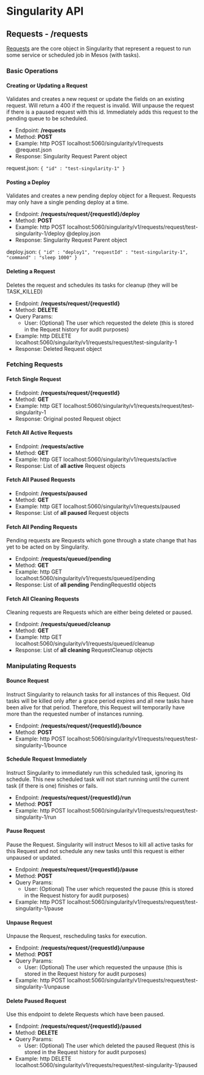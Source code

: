 # Singularity API

## Requests - /requests

[Requests](objects.md#singularity-request) are the core object in Singularity that represent a request to run some service or scheduled job in Mesos (with tasks).

### Basic Operations

#### Creating or Updating a Request

Validates and creates a new request or update the fields on an existing request. Will return a 400 if the request is invalid. Will unpause the request if there is a paused request with this id. Immediately adds this request to the pending queue to be scheduled.

- Endpoint: **/requests**
- Method: **POST**
- Example: http POST localhost:5060/singularity/v1/requests @request.json
- Response: Singularity Request Parent object

request.json: `{ "id" : "test-singularity-1" }`

#### Posting a Deploy

Validates and creates a new pending deploy object for a Request. Requests may only have a single pending deploy at a time.

- Endpoint: **/requests/request/{requestId}/deploy**
- Method: **POST**
- Example: http POST localhost:5060/singularity/v1/requests/request/test-singularity-1/deploy @deploy.json
- Response: Singularity Request Parent object

deploy.json: `{ "id" : "deploy1", "requestId" : "test-singularity-1", "command" : "sleep 1000" }`

#### Deleting a Request

Deletes the request and schedules its tasks for cleanup (they will be TASK_KILLED)

- Endpoint: **/requests/request/{requestId}**
- Method: **DELETE**
- Query Params: 
  - User: (Optional) The user which requested the delete (this is stored in the Request history for audit purposes)
- Example: http DELETE localhost:5060/singularity/v1/requests/request/test-singularity-1
- Response: Deleted Request object

### Fetching Requests

#### Fetch Single Request

- Endpoint: **/requests/request/{requestId}**
- Method: **GET**
- Example: http GET localhost:5060/singularity/v1/requests/request/test-singularity-1
- Response: Original posted Request object

#### Fetch All Active Requests

- Endpoint: **/requests/active**
- Method: **GET**
- Example: http GET localhost:5060/singularity/v1/requests/active
- Response: List of **all active** Request objects

#### Fetch All Paused Requests

- Endpoint: **/requests/paused**
- Method: **GET**
- Example: http GET localhost:5060/singularity/v1/requests/paused
- Response: List of **all paused** Request objects

#### Fetch All Pending Requests

Pending requests are Requests which gone through a state change that has yet to be acted on by Singularity.

- Endpoint: **/requests/queued/pending**
- Method: **GET**
- Example: http GET localhost:5060/singularity/v1/requests/queued/pending
- Response: List of **all pending** PendingRequestId objects

#### Fetch All Cleaning Requests

Cleaning requests are Requests which are either being deleted or paused.

- Endpoint: **/requests/queued/cleanup**
- Method: **GET**
- Example: http GET localhost:5060/singularity/v1/requests/queued/cleanup
- Response: List of **all cleaning** RequestCleanup objects

### Manipulating Requests

#### Bounce Request

Instruct Singularity to relaunch tasks for all instances of this Request. Old tasks will be killed only after a grace period expires and all new tasks have been alive for that period. Therefore, this Request will temporarily have more than the requested number of instances running.

- Endpoint: **/requests/request/{requestId}/bounce**
- Method: **POST**
- Example: http POST localhost:5060/singularity/v1/requests/request/test-singularity-1/bounce

#### Schedule Request Immediately

Instruct Singularity to immediately run this scheduled task, ignoring its schedule. This new scheduled task will not start running until the current task (if there is one) finishes or fails.

- Endpoint: **/requests/request/{requestId}/run**
- Method: **POST**
- Example: http POST localhost:5060/singularity/v1/requests/request/test-singularity-1/run

#### Pause Request

Pause the Request. Singularity will instruct Mesos to kill all active tasks for this Request and not schedule any new tasks until this request is either unpaused or updated.

- Endpoint: **/requests/request/{requestId}/pause**
- Method: **POST**
- Query Params: 
  - User: (Optional) The user which requested the pause (this is stored in the Request history for audit purposes)
- Example: http POST localhost:5060/singularity/v1/requests/request/test-singularity-1/pause

#### Unpause Request

Unpause the Request, rescheduling tasks for execution.

- Endpoint: **/requests/request/{requestId}/unpause**
- Method: **POST**
- Query Params: 
  - User: (Optional) The user which requested the unpause (this is stored in the Request history for audit purposes)
- Example: http POST localhost:5060/singularity/v1/requests/request/test-singularity-1/unpause

#### Delete Paused Request

Use this endpoint to delete Requests which have been paused.

- Endpoint: **/requests/request/{requestId}/paused**
- Method: **DELETE**
- Query Params: 
  - User: (Optional) The user which deleted the paused Request (this is stored in the Request history for audit purposes)
- Example: http DELETE localhost:5060/singularity/v1/requests/request/test-singularity-1/paused
